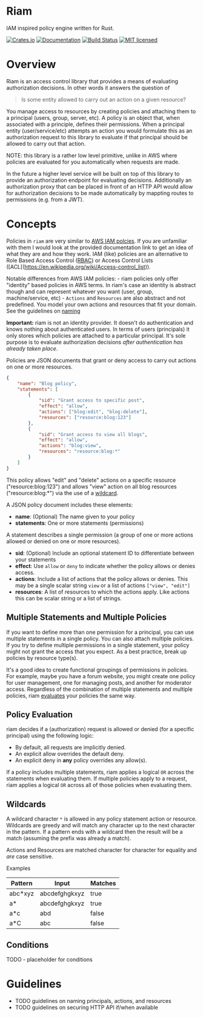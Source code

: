 # Riam

IAM inspired policy engine written for Rust.

[![Crates.io][crates-badge]][crates-url]
[![Documentation](https://docs.rs/riam/badge.svg)](https://docs.rs/riam/)
[![Build Status][azure-badge]][azure-url]
[![MIT licensed][mit-badge]][mit-url]

[crates-badge]: https://img.shields.io/crates/v/riam?label=riam
[crates-url]: https://crates.io/crates/riam
[mit-badge]: https://img.shields.io/badge/license-MIT-blue.svg
[mit-url]: LICENSE
[azure-badge]: https://dev.azure.com/aajtodd0847/riam/_apis/build/status/aajtodd.riam?branchName=master
[azure-url]: https://dev.azure.com/aajtodd0847/riam/_build/latest?definitionId=1&branchName=master

# Overview

Riam is an access control library that provides a means of evaluating authorization decisions. In other words it answers the question of

> Is some entity allowed to carry out an action on a given resource?

You manage access to resources by creating policies and attaching them to a principal (users, group, server, etc). A policy is an object that, when associated with a principle, defines their permissions. When a principal entity (user/service/etc) attempts an action you would formulate this as an authorization request to this library to evaluate if that principal should be allowed to carry out that action. 

NOTE: this library is a rather low level primitive, unlike in AWS where policies are evaluated for you automatically when requests are made. 

In the future a higher level service will be built on top of this library to provide an authorization endpoint for evaluating decisions. Additionally an authorization proxy that can be placed in front of an HTTP API would allow for authorization decisions to be made automatically by mappting routes to permissions (e.g. from a JWT).


# Concepts

Policies in `riam` are very similar to [AWS IAM polcies](https://docs.aws.amazon.com/IAM/latest/UserGuide/access_policies.html). If you are unfamiliar with them I would look at the provided documentation link to get an idea of what they are and how they work. IAM (like) policies are an alternative to Role Based Access Control ([RBAC](https://en.wikipedia.org/wiki/Role-based_access_control)) or Access Control Lists ([ACL[(https://en.wikipedia.org/wiki/Access-control_list)). 

Notable differences from AWS IAM policies:
    - riam policies only offer "identity" based policies in AWS terms. In riam's case an identity is abstract though and can represent whatever you want (user, group, machine/service, etc)
    - `Actions` and `Resources` are also abstract and not predefined. You model your own actions and resources that fit your domain. See the guidelines on [naming](#guidelines)

**Important:** riam is not an identity provider. It doesn't do authentication and knows nothing about authenticated users. In terms of users (principals) it only stores which policies are attached to a particular principal. It's sole purpose is to evaluate authorization decisions *after authentication has already taken place*.

Policies are JSON documents that grant or deny access to carry out actions on one or more resources.

```json
{
    "name": "Blog policy",
    "statements": [
        {
            "sid": "Grant access to specific post",
            "effect": "allow",
            "actions": ["blog:edit", "blog:delete"],
            "resources": ["resource:blog:123"]
        },
        {
            "sid": "Grant access to view all blogs",
            "effect": "allow",
            "actions": "blog:view",
            "resources": "resource:blog:*"
        }
    ]
}
```

This policy allows "edit" and "delete" actions on a specific resource ("resource:blog:123") and allows "view" action on all blog resources ("resource:blog:*") via the use of a [wildcard](#wildcards).

A JSON policy document includes these elements:

* **name**: (Optional) The name given to your policy
* **statements**: One or more statements (permissions)

A statement describes a single permission (a group of one or more actions allowed or denied on one or more resources). 

* **sid**: (Optional) Include an optional statement ID to differentiate between your statements
* **effect**: Use `allow` or `deny` to indicate whether the policy allows or denies access.
* **actions**: Include a list of actions that the policy allows or denies. This may be a single scalar string `view` or a list of actions `["view", "edit"]`
* **resources**: A list of resources to which the actions apply. Like actions this can be scalar string or a list of strings.


## Multiple Statements and Multiple Policies

If you want to define more than one permission for a principal, you can use multiple statements in a single policy. You can also attach multiple policies. If you try to define multiple permissions in a single statement, your policy might not grant the access that you expect. As a best practice, break up policies by resource type(s).

It's a good idea to create functional groupings of permissions in policies. For example, maybe you have a forum website, you might create one policy for user management, one for managing posts, and another for moderator access. Regardless of the combination of multiple statements and multiple policies, riam [evaluates](#policy-evaluation) your policies the same way. 


## Policy Evaluation

riam decides if a (authorization) request is allowed or denied (for a specific principal) using the following logic:

* By default, all requests are implicitly denied. 
* An explicit allow overrides the default deny.
* An explicit deny in **any** policy overrides any allow(s).

If a policy includes multiple statements, riam applies a logical `OR` across the statements when evaluating them. If multiple policies apply to a request, riam applies a logical `OR` across all of those policies when evaluating them. 


## Wildcards

A wildcard character `*` is allowed in any policy statement action or resource. Wildcards are greedy and will match any character up to the next character in the pattern. If a pattern ends with a wildcard then the result will be a match (assuming the prefix was already a match). 

Actions and Resources are matched character for character for equality and _are_ case sensitive. 

Examples

| Pattern      | Input           | Matches |  
|--------------|-----------------|---------| 
| abc*xyz      | abcdefghgkxyz   | true    |
| a*           | abcdefghgkxyz   | true    |
| a*c          | abd             | false   |
| a*C          | abc             | false   |


## Conditions

TODO - placeholder for conditions


# Guidelines

- TODO  guidelines on naming principals, actions, and resources
- TODO guidelines on securing HTTP API if/when available

